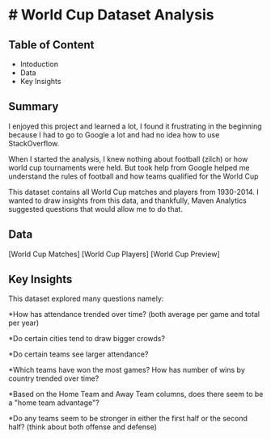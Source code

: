 
# # World Cup Dataset Analysis





## Table of Content


 * Intoduction
 * Data
 * Key Insights
## Summary
 I enjoyed this project and learned a lot, I found it frustrating in the beginning because I had to go to Google a lot and had no idea how to use StackOverflow.

When I started the analysis, I knew nothing about football (zilch) or how world cup tournaments were held. But took help from Google helped me understand the rules of football and how teams qualified for the World Cup

This dataset contains all World Cup matches and players from 1930-2014. I wanted to draw insights from this data, and thankfully, Maven Analytics suggested questions that would allow me to do that.

## Data

[World Cup Matches] 
[World Cup Players] 
[World Cup Preview]

## Key Insights

This dataset explored many questions namely:

*How has attendance trended over time? (both average per game and total per year)

*Do certain cities tend to draw bigger crowds?

*Do certain teams see larger attendance?

*Which teams have won the most games? How has number of wins by country trended over time?

*Based on the Home Team and Away Team columns, does there seem to be a "home team advantage"?

*Do any teams seem to be stronger in either the first half or the second half? (think about both offense and defense)

